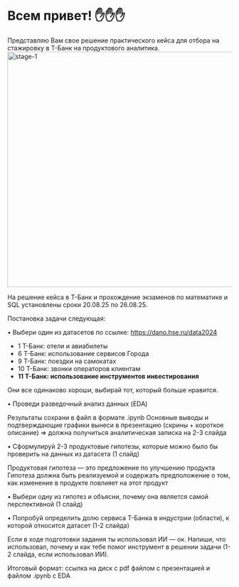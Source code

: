 # Всем привет! :hand::hand::hand:
Представляю Вам свое решение практического кейса для отбора на стажировку в Т-Банк на продуктового аналитика.
<img width="990" height="530" alt="stage-1" src="https://github.com/user-attachments/assets/f8c2bf57-2168-4c4d-a0c3-929920c39d1f" />

На решение кейса в Т-Банк и прохождение экзаменов по математике и SQL установлены сроки 20.08.25 по 26.08.25.

Постановка задачи следующая:

• Выбери один из датасетов по ссылке: https://dano.hse.ru/data2024

*    1 Т-Банк: отели и авиабилеты
*    6 Т-Банк: использование сервисов Города
*    9 Т-Банк: поездки на самокатах
*    10 Т-Банк: звонки операторов клиентам
*    **11 Т-Банк: использование инструментов инвестирования**


Они все одинаково хороши, выбирай тот, который больше нравится.

• Проведи разведочный анализ данных (EDA)

Результаты сохрани в файл в формате .ipynb
Основные выводы и подтверждающие графики вынеси в презентацию (скрины + короткое описание) => должна получиться аналитическая записка на 2-3 слайда

• Сформулируй 2-3 продуктовые гипотезы, которые можно было бы проверить на данных из датасета (1 слайд)

Продуктовая гипотеза — это предложение по улучшению продукта
Гипотеза должна быть реализуемой и содержать предположение о том, как изменение в продукте повлияет на этот продукт

• Выбери одну из гипотез и объясни, почему она является самой перспективной (1 слайд)

• Попробуй определить долю сервиса Т-Банка в индустрии (области), к которой относится датасет (1-2 слайда)

Если в ходе подготовки задания ты использовал ИИ — ок. Напиши, что использовал, почему и как тебе помог инструмент в решении задачи (1-2 слайда, если использовал ИИ).

Итоговый формат:
ссылка на диск с pdf файлом с презентацией и файлом .ipynb с EDA
